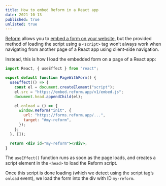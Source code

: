 ```yaml
---
title: How to embed Reform in a React app
date: 2021-10-13
published: true
unlisted: true
---
```


[Reform](https://reform.app) allows you to [embed a form on your website](https://docs.reform.app/article/5-embedding-reform-on-your-own-website), but the provided method of loading the script using a `<script>` tag won’t always work when navigating from another page of a React app using client-side navigation.

Instead, this is how I load the embedded form on a page of a React app:

```jsx
import React, { useEffect } from "react";

export default function PageWithForm() {
  useEffect(() => {
    const el = document.createElement("script");
    el.src = "https://embed.reform.app/v1/embed.js";
    document.head.appendChild(el);

    el.onload = () => {
      window.Reform("init", {
        url: "https://forms.reform.app/...",
        target: "#my-reform",
      });
    };
  }, []);

  return <div id="my-reform"></div>;
}
```

The `useEffect()` function runs as soon as the page loads, and creates a script element in the `<head>` to load the Reform script.

Once this script is done loading (which we detect using the script tag’s `onload` event), we load the form into the div with ID `my-reform`.
